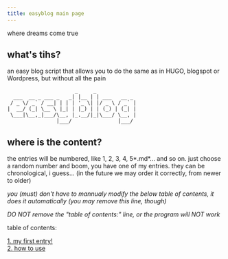 ```yaml
---
title: easyblog main page
---
```


where dreams come true

## what's tihs?

an easy blog script that allows you to do the same as in HUGO, blogspot or Wordpress, but without all the pain

```
                      _     _
  ___  __ _ ___ _   _| |__ | | ___   __ _
 / _ \/ _` / __| | | | '_ \| |/ _ \ / _` |
|  __/ (_| \__ \ |_| | |_) | | (_) | (_| |
 \___|\__,_|___/\__, |_.__/|_|\___/ \__, |
                |___/               |___/
```

## where is the content?

the entries will be numbered, like 1, 2, 3, 4, 5*.md*... and so on. just choose a random number and boom, you have one of my entries. they can be chronological, i guess... (in the future we may order it correctly, from newer to older)

*you (must) don't have to mannualy modify the below table of contents, it does it automatically (you may remove this line, though)* 

*DO NOT remove the "table of contents:" line, or the program will NOT work*

table of contents: 
  
[1. my first entry!](entries/1.html)  
[2. how to use](entries/2.html)  
